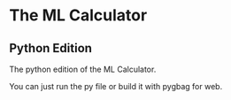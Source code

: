 # The ML Calculator
## Python Edition

The python edition of the ML Calculator.

You can just run the py file or build it with pygbag for web.